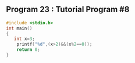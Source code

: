 ## Program 23 : Tutorial Program #8
```C
#include <stdio.h>
int main()
{
   int x=3;
    printf("%d",(x>2)&&(x%2==0));
    return 0;
}
